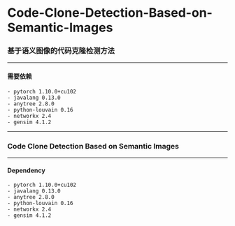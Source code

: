 # Code-Clone-Detection-Based-on-Semantic-Images
### 基于语义图像的代码克隆检测方法
***
#### 需要依赖
    - pytorch 1.10.0+cu102
    - javalang 0.13.0
    - anytree 2.8.0
    - python-louvain 0.16
    - networkx 2.4
    - gensim 4.1.2
--------------------------------------------------------------
### Code Clone Detection Based on Semantic Images
***
#### Dependency
    - pytorch 1.10.0+cu102
    - javalang 0.13.0
    - anytree 2.8.0
    - python-louvain 0.16
    - networkx 2.4
    - gensim 4.1.2
